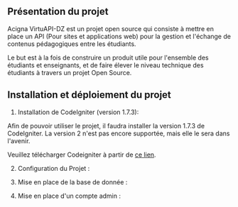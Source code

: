 ## Présentation du projet
Acigna VirtuAPI-DZ est un projet open source qui consiste à mettre en place un API (Pour sites et applications web) pour la gestion et l'échange de contenus pédagogiques entre les étudiants.

Le but est à la fois de construire un produit utile pour l'ensemble des étudiants et enseignants, et de faire élever le niveau technique des étudiants à travers un projet Open Source.

## Installation et déploiement du projet

1. Installation de CodeIgniter (version 1.7.3):

Afin de pouvoir utiliser le projet, il faudra installer la version 1.7.3 de CodeIgniter. La version 2 n'est pas encore supportée, mais elle le sera dans l'avenir.

Veuillez télécharger Codeigniter à partir de [ce lien](http://ellislab.com/asset/ci_download_files/CodeIgniter_1.7.3.zip "Téléchargement CodeIgnter").

2. Configuration du Projet :

3. Mise en place de la base de donnée :

4. Mise en place d'un compte admin :
